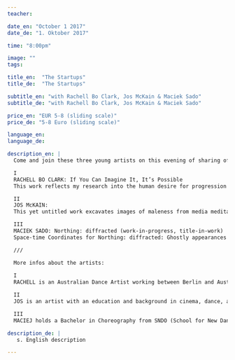 ```yaml
---
teacher:

date_en: "October 1 2017"
date_de: "1. Oktober 2017"

time: "8:00pm"

image: ""
tags:

title_en:  "The Startups"
title_de:  "The Startups"

subtitle_en: "with Rachell Bo Clark, Jos McKain & Maciek Sado"
subtitle_de: "with Rachell Bo Clark, Jos McKain & Maciek Sado"

price_en: "EUR 5-8 (sliding scale)"
price_de: "5-8 Euro (sliding scale)"

language_en:
language_de:

description_en: |
  Come and join these three young artists on this evening of sharing of new works in progress!  

  I  
  RACHELL BO CLARK: If You Can Imagine It, It’s Possible  
  This work reflects my research into the human desire for progression and its inherent link to the departure from humanness’. Throughout my research I have begun to focus on the relevance/ irrelevance of the physical body and the pleasures as well as the perils related to the current state of human connection to the other, space and the self.  

  II  
  JOS McKAIN:  
  This yet untitled work excavates images of maleness from media meditations that encompass violence, sexuality and authority. It look to narratives of a culture that visually codes privilege into the white male body. Focusing on fluctuations balance between the irl & url*, it asks how this fracture might apply to systems of fear, guilt, grief, rage, and love.  

  III  
  MACIEK SADO: Northing: diffracted (work-in-progress, title-in-work)  
  Space-time Coordinates for Northing: diffracted: Ghostly appearances of subjects/ diffracted by liquid identities/ diffracted by handmade augmented reality/ diffracted by nostalgia for the lost futures/ diffracted by nothingness and around zero field fluctuations/ diffracted by post post-internet multitasking bodily activities/ diffracted by childhood memories/ diffracted by 2017/ diffracted by just past/diffracted by not yet.  

  ///  

  More infos about the artists:  
  
  I  
  RACHELL is an Australian Dance Artist working between Berlin and Australia since 2014. Completing her training at the Victorian College of the Arts in Melbourne Australia, Rachell moved to Berlin to explore and widen her understandings of art, dance and performance making. Rachell is active in the Berlin dance community creating and performing her own works and collaborating with various performance groups and artists. Her artistic practice moves between dance and video art and has developed from a desire to understand the functionality of the body and the world around it.  

  II  
  JOS is an artist with an education and background in cinema, dance, and theater working in the visual arts since 2012. He was born in Kansas USA and was educated in Minnesota and California with a year in Pune India studying Indian Classical Music and Dance. He was located in Los Angeles for 13 years, relocating to Berlin between 2015-2016. Over the last 9 years he has made a research into media structures through practice and participation in projects from Taylor Swift to Jerome Bel. His work has been shown at HAMMER Museum Los Angeles, Queer Biennial 2014 and Centre Pompidou.  

  III  
  MACIEJ holds a Bachelor in Choreography from SNDO (School for New Dance Development) and Master in Medicine from Medical University in Wrocław. Based loyal to his practice in between Amsterdam, Berlin and Wrocław. His research is focused on the notion of Nothingness, The Void and The Virtual as an integral part of moldable, a in-constant-becoming reality. Following Karen Barad’s concept of Agential Realism he is interested in creating theatrical phenomenas - rather than performances - on the verge of theatre, dance and body related practices. A phenomena where subjects are not produced in order to give meanings but come into being by practices of oblique perspectives. His works were shown in festivals around Europe (The Netherlands, Belgium, Poland, Czech Republic, Spain).  

description_de: |
   s. English description

---
```

